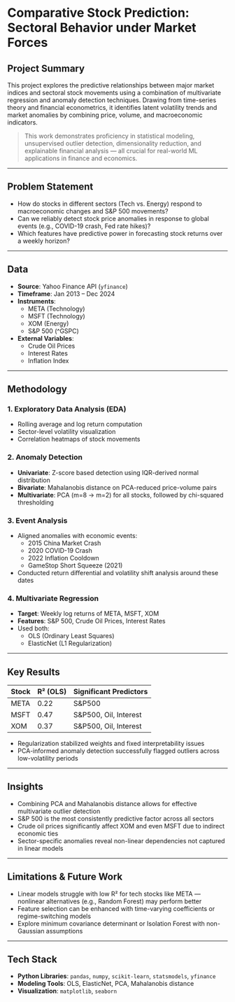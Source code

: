 # Comparative Stock Prediction: Sectoral Behavior under Market Forces

## Project Summary

This project explores the predictive relationships between major market indices and sectoral stock movements using a combination of multivariate regression and anomaly detection techniques. Drawing from time-series theory and financial econometrics, it identifies latent volatility trends and market anomalies by combining price, volume, and macroeconomic indicators.

> This work demonstrates proficiency in statistical modeling, unsupervised outlier detection, dimensionality reduction, and explainable financial analysis — all crucial for real-world ML applications in finance and economics.

---

## Problem Statement

- How do stocks in different sectors (Tech vs. Energy) respond to macroeconomic changes and S&P 500 movements?
- Can we reliably detect stock price anomalies in response to global events (e.g., COVID-19 crash, Fed rate hikes)?
- Which features have predictive power in forecasting stock returns over a weekly horizon?

---

## Data

- **Source**: Yahoo Finance API (`yfinance`)
- **Timeframe**: Jan 2013 – Dec 2024
- **Instruments**:
  - META (Technology)
  - MSFT (Technology)
  - XOM (Energy)
  - S&P 500 (^GSPC)
- **External Variables**:
  - Crude Oil Prices
  - Interest Rates
  - Inflation Index

---

## Methodology

### 1. Exploratory Data Analysis (EDA)
- Rolling average and log return computation
- Sector-level volatility visualization
- Correlation heatmaps of stock movements

### 2. Anomaly Detection
- **Univariate**: Z-score based detection using IQR-derived normal distribution
- **Bivariate**: Mahalanobis distance on PCA-reduced price-volume pairs
- **Multivariate**: PCA (m=8 → m=2) for all stocks, followed by chi-squared thresholding

### 3. Event Analysis
- Aligned anomalies with economic events:
  - 2015 China Market Crash
  - 2020 COVID-19 Crash
  - 2022 Inflation Cooldown
  - GameStop Short Squeeze (2021)
- Conducted return differential and volatility shift analysis around these dates

### 4. Multivariate Regression
- **Target**: Weekly log returns of META, MSFT, XOM
- **Features**: S&P 500, Crude Oil Prices, Interest Rates
- Used both:
  - OLS (Ordinary Least Squares)
  - ElasticNet (L1 Regularization)

---

## Key Results

| Stock | R² (OLS) | Significant Predictors |
|-------|----------|------------------------|
| META  | 0.22     | S&P500                 |
| MSFT  | 0.47     | S&P500, Oil, Interest  |
| XOM   | 0.37     | S&P500, Oil, Interest  |

- Regularization stabilized weights and fixed interpretability issues
- PCA-informed anomaly detection successfully flagged outliers across low-volatility periods

---

## Insights

- Combining PCA and Mahalanobis distance allows for effective multivariate outlier detection
- S&P 500 is the most consistently predictive factor across all sectors
- Crude oil prices significantly affect XOM and even MSFT due to indirect economic ties
- Sector-specific anomalies reveal non-linear dependencies not captured in linear models

---

## Limitations & Future Work

- Linear models struggle with low R² for tech stocks like META — nonlinear alternatives (e.g., Random Forest) may perform better
- Feature selection can be enhanced with time-varying coefficients or regime-switching models
- Explore minimum covariance determinant or Isolation Forest with non-Gaussian assumptions

---

## Tech Stack

- **Python Libraries**: `pandas`, `numpy`, `scikit-learn`, `statsmodels`, `yfinance`
- **Modeling Tools**: OLS, ElasticNet, PCA, Mahalanobis distance
- **Visualization**: `matplotlib`, `seaborn`
